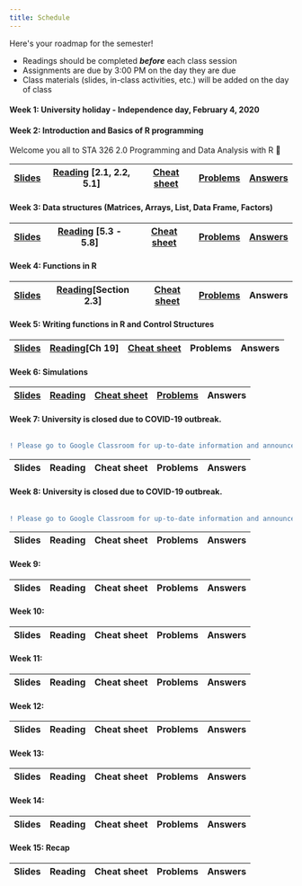 ```yaml
---
title: Schedule
---
```


Here's your roadmap for the semester!

- <i class="fas fa-book-reader"></i> Readings should be completed ***before*** each class session
- <i class="fas fa-laptop-code"></i> Assignments are due by 3:00 PM on the day they are due
- <i class="fas fa-university"></i></a> Class materials (slides, in-class activities, etc.) will be added on the day of class

#### Week 1: University holiday - Independence day, February 4, 2020

#### Week 2: Introduction and Basics of R programming

Welcome you all to STA 326 2.0 Programming and Data Analysis with R :clap:

|[Slides](/slides/l1.html)    	|  [Reading](https://rstudio-education.github.io/hopr/basics.html) [2.1, 2.2, 5.1]  	|  [Cheat sheet](/cheatsheets/baser.pdf) 	|  [Problems](https://hellor.netlify.com/slides/l1.html#60) 	| [Answers](/answers/Week1Answers.pdf) |
|:-:	|:-:	|:-:	|:-:	|:-:	|


#### Week 3: Data structures (Matrices, Arrays, List, Data Frame, Factors) 

|[Slides](/slides/l2.html) 	|  [Reading](https://rstudio-education.github.io/hopr/r-objects.html#matrices) [5.3 - 5.8]  	|  [Cheat sheet](/cheatsheets/baser.pdf) 	|  [Problems](/problems/problems2.pdf) 	| [Answers](/answers/Week2Answers.pdf)  |
|:-:	|:-:	|:-:	|:-:	|:-:	|

#### Week 4: Functions in R 

|[Slides](/slides/l3.html)    	|  [Reading](https://rstudio-education.github.io/hopr/basics.html#functions)[Section 2.3]    	|  [Cheat sheet](/cheatsheets/baser.pdf) 	|  [Problems](https://hellor.netlify.com/slides/l3.html#63) 	| Answers |
|:-:	|:-:	|:-:	|:-:	|:-:	|

#### Week 5: Writing functions in R and Control Structures

|[Slides](/slides/l4.html)    	|  [Reading](https://r4ds.had.co.nz/functions.html)[Ch 19]  	|  [Cheat sheet](/cheatsheets/baser.pdf) 	|  Problems 	| Answers |
|:-:	|:-:	|:-:	|:-:	|:-:	|

#### Week 6: Simulations

|[Slides](/slides/l5.html) |  [Reading](https://rpubs.com/UTSdtay/montyhall)  	|  [Cheat sheet](/cheatsheets/baser.pdf) 	|  [Problems](/slides/Week6problem.pdf) 	| Answers |
|:-:	|:-:	|:-:	|:-:	|:-:	|


#### Week 7: University is closed due to COVID-19 outbreak.

```diff

! Please go to Google Classroom for up-to-date information and announcements.

```

|Slides    	|  Reading  	|  Cheat sheet 	|  Problems 	| Answers |
|:-:	|:-:	|:-:	|:-:	|:-:	|

#### Week 8: University is closed due to COVID-19 outbreak.

```diff

! Please go to Google Classroom for up-to-date information and announcements.

```

|Slides    	|  Reading  	|  Cheat sheet 	|  Problems 	| Answers |
|:-:	|:-:	|:-:	|:-:	|:-:	|

#### Week 9:

|Slides    	|  Reading  	|  Cheat sheet 	|  Problems 	| Answers |
|:-:	|:-:	|:-:	|:-:	|:-:	|

#### Week 10: 

|Slides    	|  Reading  	|  Cheat sheet 	|  Problems 	| Answers |
|:-:	|:-:	|:-:	|:-:	|:-:	|

#### Week 11: 

|Slides    	|  Reading  	|  Cheat sheet 	|  Problems 	| Answers |
|:-:	|:-:	|:-:	|:-:	|:-:	|

#### Week 12: 

|Slides    	|  Reading  	|  Cheat sheet 	|  Problems 	| Answers |
|:-:	|:-:	|:-:	|:-:	|:-:	|

#### Week 13: 

|Slides    	|  Reading  	|  Cheat sheet 	|  Problems 	| Answers |
|:-:	|:-:	|:-:	|:-:	|:-:	|


#### Week 14: 

|Slides    	|  Reading  	|  Cheat sheet 	|  Problems 	| Answers |
|:-:	|:-:	|:-:	|:-:	|:-:	|

#### Week 15: Recap

|Slides    	|  Reading  	|  Cheat sheet 	|  Problems 	| Answers |
|:-:	|:-:	|:-:	|:-:	|:-:	|

